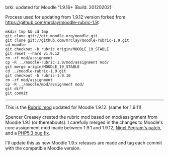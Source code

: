 brki: updated for Moodle '1.9.16+ (Build: 20120202)'

Process used for updating from 1.9.12 version forked from https://github.com/mrclay/moodle-rubric-1.9:



    mkdir tmp && cd tmp
    git clone git://git.moodle.org/moodle.git
    git clone git://github.com/mrclay/moodle-rubric-1.9.git
    cd moodle
    git checkout -b rubric origin/MOODLE_19_STABLE
    git reset --hard v1.9.12
    rm -rf mod/assignment
    cp -R ../moodle-rubric-1.9/mod/assignment mod/
    git merge origin/MOODLE_19_STABLE
    cd ../moodle-rubric-1.9.git
    git checkout -b rubric-1.9.16
    rm -rf mod/assignment
    cp -R ../moodle/mod/assignment mod/
    git diff
    git commit



---

This is the [Rubric mod](http://moodle.org/mod/forum/discuss.php?d=92646&parent=445584) updated for Moodle 1.9.12. (same for 1.9.11)

Spencer Creasey created the rubric mod based on mod/assignment from Moodle 1.9.1 (or thereabouts). I carefully merged in the changes to Moodle's core assignment mod made between 1.9.1 and 1.9.12, [Nigel Pegram's patch](https://github.com/mrclay/moodle-rubric-1.9/commit/f6e3a3e8f4e22af7835754e8579f02a855c3a29c#L17R43), and a [PHP5.3 bug fix](https://github.com/mrclay/moodle-rubric-1.9/commit/f6e3a3e8f4e22af7835754e8579f02a855c3a29c#L6R23).

I'll update this as new Moodle 1.9.x releases are made and tag each commit with the compatible Moodle version.
